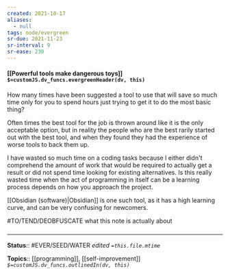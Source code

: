 ```yaml
---
created: 2021-10-17
aliases:
  - null
tags: node/evergreen
sr-due: 2021-11-23
sr-interval: 9
sr-ease: 230
---
```


#### [[Powerful tools make dangerous toys]] `$=customJS.dv_funcs.evergreenHeader(dv, this)`

How many times have been suggested a tool to use that will save so much time only for you to spend hours just trying to get it to do the most basic thing?

Often times the best tool for the job is thrown around like it is the only acceptable option, but in reality the people who are the best rarily started out with the best tool, and when they found they had the experience of worse tools to back them up. 

I have wasted so much time on a coding tasks because I either didn't comprehend the amount of work that would be required to actually get a result or did not spend time looking for existing alternatives. Is this really wasted time when the act of programming in itself can be a learning process depends on how you approach the project.

[[Obsidian (software)|Obsidian]] is one such tool, as it has a high learning curve, and can be very confusing for newcomers.

#TO/TEND/DEOBFUSCATE what this note is actually about

### <hr class="footnote"/>

**Status**:: #EVER/SEED/WATER 
*edited `=this.file.mtime`*

**Topics**:: [[programming]], [[self-improvement]]
*`$=customJS.dv_funcs.outlinedIn(dv, this)`*
